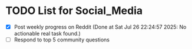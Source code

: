 # TODO List for Social_Media

- [x] Post weekly progress on Reddit  (Done at Sat Jul 26 22:24:57 2025: No actionable real task found.)
- [ ] Respond to top 5 community questions